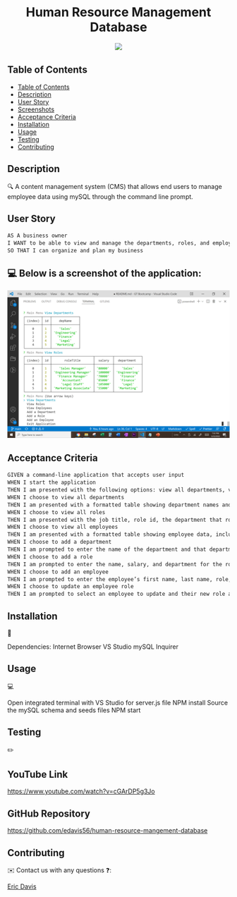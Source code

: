 <h1 align="center"> Human Resource Management Database </h1>

<p align="center">
    <img src="https://img.shields.io/badge/javascript-yellow" />
</p>

## Table of Contents

- [Table of Contents](#table-of-contents)
- [Description](#description)
- [User Story](#user-story)
- [Screenshots](#screenshots)
- [Acceptance Criteria](#acceptance-criteria)
- [Installation](#installation)
- [Usage](#usage)
- [Testing](#testing)
- [Contributing](#contributing)

## Description

🔍 A content management system (CMS) that allows end users to manage employee data using mySQL through the command line prompt.

## User Story

```md
AS A business owner
I WANT to be able to view and manage the departments, roles, and employees in my company
SO THAT I can organize and plan my business
```

## 💻 Below is a screenshot of the application:

![Human Resource CMS](./images/2022-03-23_19-24-05.jpg)

## Acceptance Criteria

```md
GIVEN a command-line application that accepts user input
WHEN I start the application
THEN I am presented with the following options: view all departments, view all roles, view all employees, add a department, add a role, add an employee, and update an employee role
WHEN I choose to view all departments
THEN I am presented with a formatted table showing department names and department ids
WHEN I choose to view all roles
THEN I am presented with the job title, role id, the department that role belongs to, and the salary for that role
WHEN I choose to view all employees
THEN I am presented with a formatted table showing employee data, including employee ids, first names, last names, job titles, departments, salaries, and managers that the employees report to
WHEN I choose to add a department
THEN I am prompted to enter the name of the department and that department is added to the database
WHEN I choose to add a role
THEN I am prompted to enter the name, salary, and department for the role and that role is added to the database
WHEN I choose to add an employee
THEN I am prompted to enter the employee’s first name, last name, role, and manager, and that employee is added to the database
WHEN I choose to update an employee role
THEN I am prompted to select an employee to update and their new role and this information is updated in the database
```

## Installation

💾

Dependencies:
Internet Browser
VS Studio
mySQL
Inquirer

## Usage

💻

Open integrated terminal with VS Studio for server.js file
NPM install
Source the mySQL schema and seeds files
NPM start

## Testing

✏️

## YouTube Link

https://www.youtube.com/watch?v=cGArDP5g3Jo

## GitHub Repository

https://github.com/edavis56/human-resource-mangement-database

## Contributing

✉️ Contact us with any questions ❓:

[Eric Davis](https://github.com/edavis56)
